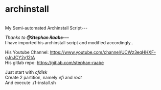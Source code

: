 <html>
  <h1>archinstall</h1>
<br>My Semi-automated Archinstall Script---</br>
  
<i>Thanks to <b>@Stephan Raabe---</b></i><br>
I have imported his archinstall script and modified accordingly..

</html>

His Youtube Channel: https://www.youtube.com/channel/UCWz3eqHHXF-gJnJCY2y12tA<br>
His gitlab repo: https://gitlab.com/stephan-raabe


Just start with _cfdisk_ <br>
Create 2 partition, namely *efi* and *root*<br>
And execute ./1-install.sh

